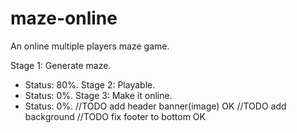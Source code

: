 # maze-online

An online multiple players maze game.

Stage 1: Generate maze.
  + Status: 80%.
Stage 2: Playable.
  + Status: 0%.
Stage 3: Make it online.
  + Status: 0%.
//TODO add header banner(image) OK
//TODO add background
//TODO fix footer to bottom OK